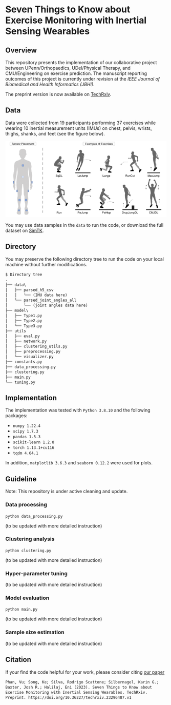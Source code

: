 # Seven Things to Know about Exercise Monitoring with Inertial Sensing Wearables

## Overview

This repository presents the implementation of our collaborative project between UPenn/Orthopaedics, UDel/Physical Therapy, and CMU/Engineering on exercise prediction. The manuscript reporting outcomes of this project is currently under revision at the *IEEE Journal of Biomedical and Health Informatics (JBHI)*. 

The preprint version is now available on [TechRxiv](https://doi.org/10.36227/techrxiv.23296487.v1).

## Data

Data were collected from 19 participants performing 37 exercises while wearing 10 inertial measurement units (IMUs) on chest, pelvis, wrists, thighs, shanks, and feet (see the figure below).

![figure [exercise]: Algorithm Overview](figure/exercise.png)

You may use data samples in the `data` to run the code, or download the full dataset on [SimTK](https://simtk.org/projects/imu-exercise).

## Directory 

You may preserve the following directory tree to run the code on your local machine without further modifications.

```
$ Directory tree
.
├── data\
│   ├── parsed_h5_csv
│   │   └── (IMU data here)
│   └── parsed_joint_angles_all
│       └── (joint angles data here)
├── model\
│   ├── Type1.py
│   ├── Type2.py
│   └── Type3.py
├── utils
│   ├── eval.py 
│   ├── network.py
│   ├── clustering_utils.py
│   ├── preprocessing.py
│   └── visualizer.py
├── constants.py
├── data_processing.py
├── clustering.py
├── main.py
└── tuning.py
```

## Implementation 

The implementation was tested with `Python 3.8.10` and the following packages:

- `numpy 1.22.4`
- `scipy 1.7.3`
- `pandas 1.5.3`
- `scikit-learn 1.2.0`
- `torch 1.13.1+cu116` 
- `tqdm 4.64.1`

In addition, `matplotlib 3.6.3` and `seaborn 0.12.2` were used for plots.

## Guideline

Note: This repository is under active cleaning and update.

### Data processing

```python data_processing.py```

(to be updated with more detailed instruction)

### Clustering analysis

```python clustering.py```

(to be updated with more detailed instruction)

### Hyper-parameter tuning

(to be updated with more detailed instruction)

### Model evaluation

```python main.py```

(to be updated with more detailed instruction)

### Sample size estimation

(to be updated with more detailed instruction)

## Citation

If your find the code helpful for your work, please consider citing [our paper](https://doi.org/10.36227/techrxiv.23296487.v1)

```
Phan, Vu; Song, Ke; Silva, Rodrigo Scattone; Silbernagel, Karin G.; Baxter, Josh R.; Halilaj, Eni (2023). Seven Things to Know about Exercise Monitoring with Inertial Sensing Wearables. TechRxiv. Preprint. https://doi.org/10.36227/techrxiv.23296487.v1
```





